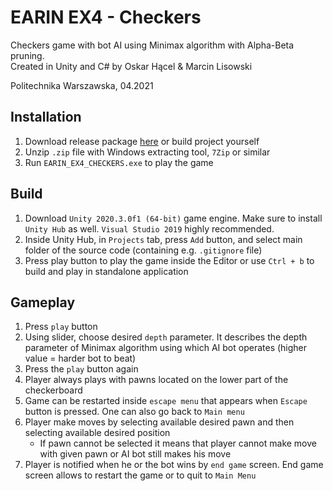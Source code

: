 # EARIN EX4 - Checkers
Checkers game with bot AI using Minimax algorithm with Alpha-Beta pruning.  
Created in Unity and C# by Oskar Hącel & Marcin Lisowski  

Politechnika Warszawska, 04.2021

## Installation
1. Download release package [here](https://github.com/KlivenPL/EARIN_EX4/releases) or build project yourself
1. Unzip ```.zip``` file with Windows extracting tool, ```7Zip``` or similar
2. Run ```EARIN_EX4_CHECKERS.exe``` to play the game

## Build
1. Download ```Unity 2020.3.0f1 (64-bit)``` game engine. Make sure to install ```Unity Hub``` as well. ```Visual Studio 2019``` highly recommended.
2. Inside Unity Hub, in ```Projects``` tab, press ```Add``` button, and select main folder of the source code (containing e.g. ```.gitignore``` file)
3. Press play button to play the game inside the Editor or use ```Ctrl + b``` to build and play in standalone application

## Gameplay
1. Press ```play``` button
2. Using slider, choose desired ```depth``` parameter. It describes the depth parameter of Minimax algorithm using which AI bot operates (higher value = harder bot to beat)
3. Press the ```play``` button again
4. Player always plays with pawns located on the lower part of the checkerboard
5. Game can be restarted inside ```escape menu``` that appears when ```Escape``` button is pressed. One can also go back to ```Main menu```
6. Player make moves by selecting available desired pawn and then selecting available desired position
   * If pawn cannot be selected it means that player cannot make move with given pawn or AI bot still makes his move
7. Player is notified when he or the bot wins by ```end game``` screen. End game screen allows to restart the game or to quit to ```Main Menu```
